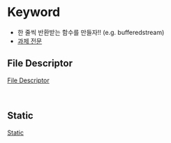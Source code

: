 # Keyword
- 한 줄씩 반환받는 함수를 만들자!! (e.g. bufferedstream)
- <a href="./subject.md">과제 전문</a>
## File Descriptor

<a href="https://liltdevs.tistory.com/70?category=1043923">File Descriptor</a>

<br />

## Static

<a href="https://liltdevs.tistory.com/68">Static</a>